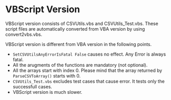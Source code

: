 VBScript Version
================

VBScript version consists of CSVUtils.vbs and CSVUtils_Test.vbs.
These script files are automatically converted from VBA version by using convert2vbs.vbs.

VBScript version is different from VBA version in the following points.
* `SetCSVUtilsAnyErrorIsFatal False` causes no effect. Any Error is always fatal.
* All the arugments of the functions are mandatory (not optional).
* All the arrays start with index 0. Please mind that the array returned by `ParseCSVToArray()` starts with 0.
* `CSVUtils_Test.vbs` excludes test cases that cause error. It tests only the successfull cases.
* VBScript version is much slower.

